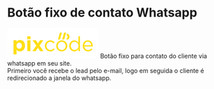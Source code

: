 # Botão fixo de contato Whatsapp
<img src="logo.webp" alt="">
Botão fixo para contato do cliente via whatsapp em seu site. <br>
Primeiro você recebe o lead pelo e-mail, logo em seguida o cliente é redirecionado
a janela do whatsapp.
